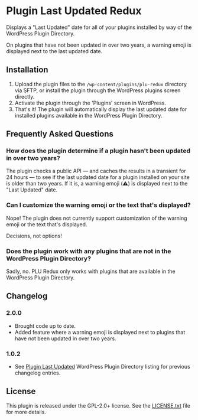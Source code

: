 # Plugin Last Updated Redux

Displays a "Last Updated" date for all of your plugins installed by way of the WordPress Plugin Directory.

On plugins that have not been updated in over two years, a warning emoji is displayed next to the last updated date.

## Installation

1. Upload the plugin files to the `/wp-content/plugins/plu-redux` directory via SFTP, or install the plugin through the WordPress plugins screen directly.
2. Activate the plugin through the 'Plugins' screen in WordPress.
3. That's it! The plugin will automatically display the last updated date for installed plugins available in the WordPress Plugin Directory.

## Frequently Asked Questions

### How does the plugin determine if a plugin hasn't been updated in over two years?

The plugin checks a public API — and caches the results in a transient for 24 hours — to see if the last updated date for a plugin installed on your site is older than two years. If it is, a warning emoji (⚠️) is displayed next to the "Last Updated" date.

### Can I customize the warning emoji or the text that's displayed?

Nope! The plugin does not currently support customization of the warning emoji or the text that's displayed.

Decisions, not options!

### Does the plugin work with any plugins that are not in the WordPress Plugin Directory?

Sadly, no. PLU Redux only works with plugins that are available in the WordPress Plugin Directory.

## Changelog

### 2.0.0
* Brought code up to date.
* Added feature where a warning emoji is displayed next to plugins that have not been updated in over two years.

### 1.0.2
* See [Plugin Last Updated](https://wordpress.org/plugins/plugin-last-updated/) WordPress Plugin Directory listing for previous changelog entries.

## License

This plugin is released under the GPL-2.0+ license. See the [LICENSE.txt](LICENSE.txt) file for more details.
